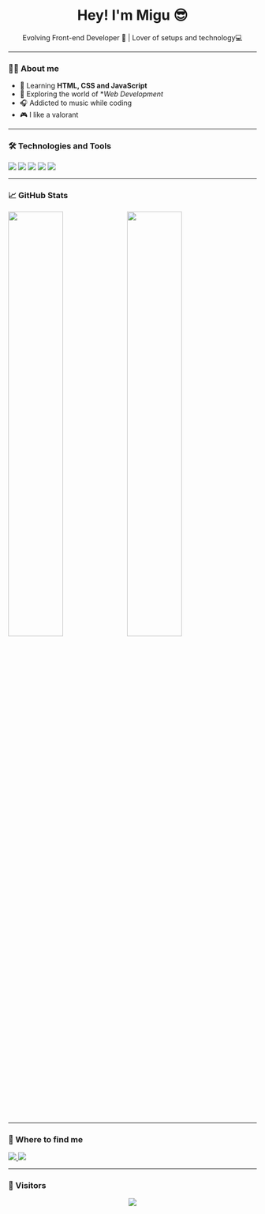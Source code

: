 <h1 align="center">Hey! I'm Migu 😎</h1>
<p align="center"> Evolving Front-end Developer 🚀 | Lover of setups and technology💻</p>

---

### 🧑‍💻 About me
- 🌱 Learning **HTML, CSS and JavaScript**
- 🧠 Exploring the world of **Web Development*
- 🎧 Addicted to music while coding
- 🎮 I like a valorant


---

### 🛠️ Technologies and Tools
<p>
  <img src="https://img.shields.io/badge/HTML5-E34F26?style=flat&logo=html5&logoColor=white" />
  <img src="https://img.shields.io/badge/CSS3-1572B6?style=flat&logo=css3&logoColor=white" />
  <img src="https://img.shields.io/badge/JavaScript-F7DF1E?style=flat&logo=javascript&logoColor=black" />
  <img src="https://img.shields.io/badge/VS%20Code-007ACC?style=flat&logo=visual-studio-code&logoColor=white" />
  <img src="https://img.shields.io/badge/Git-F05032?style=flat&logo=git&logoColor=white" />
</p>

---

### 📈 GitHub Stats
<p>
  <img src="https://github-readme-stats.vercel.app/api?username=Miguuuuuu&show_icons=true&theme=radical" width="47%" />
  <img src="https://github-readme-streak-stats.herokuapp.com/?user=Miguuuuuu&theme=radical" width="47%" />
</p>

---

### 📍 Where to find me
<p>
  <a href="https://instagram.com/miguel_ss_ofc1" target="_blank">
    <img src="https://img.shields.io/badge/Instagram-E4405F?style=flat&logo=instagram&logoColor=white"/>
  </a>
  <a href="https://discord.com/users/miguuuuu." target="_blank">
    <img src="https://img.shields.io/badge/Discord-5865F2?style=flat&logo=discord&logoColor=white"/>
  </a>
</p>

---

### 👀 Visitors
<p align="center">
  <img src="https://komarev.com/ghpvc/?username=Miguuuuuu&style=flat-square&color=green" />
</p>

